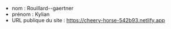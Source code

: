 - nom : Rouillard--gaertner
- prénom : Kylian
- URL publique du site : https://cheery-horse-542b93.netlify.app
